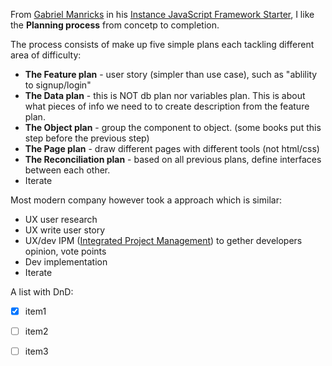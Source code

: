 From [Gabriel Manricks](http://www.amazon.com/Gabriel-Manricks/e/B00J2Z815U/ref=ntt_athr_dp_pel_pop_1) in his [Instance JavaScript Framework Starter](http://www.amazon.com/Instant-Meteor-JavaScript-Framework-Starter-ebook/dp/B00CITNQHK), I like the **Planning process** from concetp to completion.

The process consists of make up five simple plans each tackling different area of difficulty:
* **The Feature plan** - user story (simpler than use case), such as "ablility to signup/login"
* **The Data plan** - this is NOT db plan nor variables plan. This is about what pieces of info we need to to create 
    description from the feature plan.
* **The Object plan** - group the component to object. (some books put this step before the previous step)
* **The Page plan** - draw different pages with different tools (not html/css)
* **The Reconciliation plan** - based on all previous plans, define interfaces between each other.
* Iterate

Most modern company however took a approach which is similar:
* UX user research
* UX write user story
* UX/dev IPM ([Integrated Project Management](http://www.amazon.com/Integrated-Project-Management-Bruce-Barkley/dp/0071466266)) to gether developers opinion, vote points
* Dev implementation
* Iterate

A list with DnD:
- [x] item1
- [ ] item2
- [ ] item3

